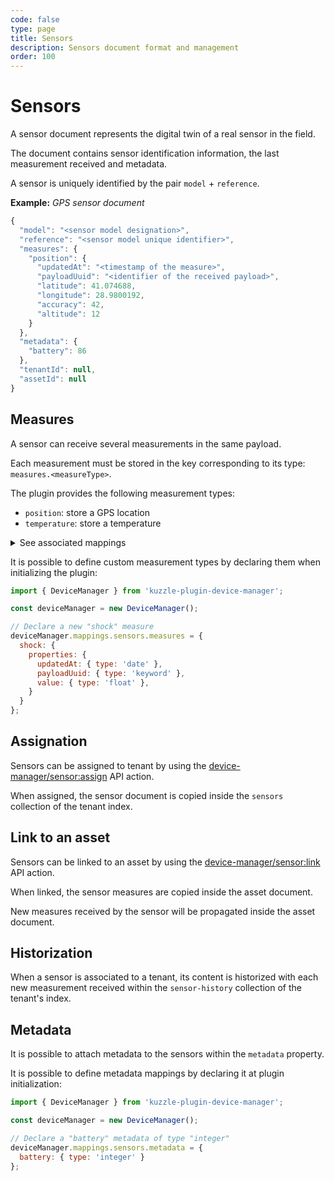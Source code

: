 ```yaml
---
code: false
type: page
title: Sensors
description: Sensors document format and management
order: 100
---
```


# Sensors

A sensor document represents the digital twin of a real sensor in the field.

The document contains sensor identification information, the last measurement received and metadata.

A sensor is uniquely identified by the pair `model` + `reference`.

**Example:** _GPS sensor document_
```js
{
  "model": "<sensor model designation>",
  "reference": "<sensor model unique identifier>",
  "measures": {
    "position": {
      "updatedAt": "<timestamp of the measure>",
      "payloadUuid": "<identifier of the received payload>",
      "latitude": 41.074688,
      "longitude": 28.9800192,
      "accuracy": 42,
      "altitude": 12
    }
  },
  "metadata": {
    "battery": 86
  },
  "tenantId": null,
  "assetId": null
}
```

## Measures

A sensor can receive several measurements in the same payload.

Each measurement must be stored in the key corresponding to its type: `measures.<measureType>`.

The plugin provides the following measurement types:

  - `position`: store a GPS location
  - `temperature`: store a temperature

<details><summary>See associated mappings</summary>

```js
{
  // [...]
  measures: {
    properties: {
      temperature: {
        properties: {
          updatedAt: { type: 'date' },
          payloadUuid: { type: 'keyword' },
          value: { type: 'float' },
        }
      },
      position: {
        properties: {
          updatedAt: { type: 'date' },
          payloadUuid: { type: 'keyword' },

          latitude: { type: 'float' },
          longitude: { type: 'float' },
          altitude: { type: 'float' },
          accuracy: { type: 'integer' },
        }
      },
    }
  },
}
```

</details>

It is possible to define custom measurement types by declaring them when initializing the plugin:

```js
import { DeviceManager } from 'kuzzle-plugin-device-manager';

const deviceManager = new DeviceManager();

// Declare a new "shock" measure 
deviceManager.mappings.sensors.measures = {
  shock: {
    properties: {
      updatedAt: { type: 'date' },
      payloadUuid: { type: 'keyword' },
      value: { type: 'float' },
    }
  }
};
```

## Assignation

Sensors can be assigned to tenant by using the [device-manager/sensor:assign](/kuzzle-iot-platform/device-manager/1/controllers/sensor/assign) API action.

When assigned, the sensor document is copied inside the `sensors` collection of the tenant index.

## Link to an asset

Sensors can be linked to an asset by using the [device-manager/sensor:link](/kuzzle-iot-platform/device-manager/1/controllers/sensor/link) API action.

When linked, the sensor measures are copied inside the asset document.

New measures received by the sensor will be propagated inside the asset document.

## Historization

When a sensor is associated to a tenant, its content is historized with each new measurement received within the `sensor-history` collection of the tenant's index.

## Metadata

It is possible to attach metadata to the sensors within the `metadata` property.

It is possible to define metadata mappings by declaring it at plugin initialization:

```js
import { DeviceManager } from 'kuzzle-plugin-device-manager';

const deviceManager = new DeviceManager();

// Declare a "battery" metadata of type "integer" 
deviceManager.mappings.sensors.metadata = {
  battery: { type: 'integer' }
};
```
